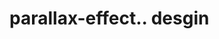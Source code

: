# parallax-effect.. desgin                                                                                                                                                                                                                                                                                                       
